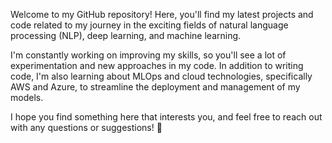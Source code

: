 Welcome to my GitHub repository! Here, you'll find my latest projects and code related to my journey in the exciting fields of natural language processing (NLP), deep learning, and machine learning.

I'm constantly working on improving my skills, so you'll see a lot of experimentation and new approaches in my code. In addition to writing code, I'm also learning about MLOps and cloud technologies, specifically AWS and Azure, to streamline the deployment and management of my models.

I hope you find something here that interests you, and feel free to reach out with any questions or suggestions! 🤖
